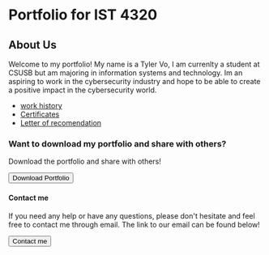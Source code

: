 <!DOCTYPE html>
<html>
<head>

<link rel="stylesheet" type="text/css" href="styles.css">
	
<h1> Portfolio for IST 4320 </h1>
<h2> About Us </h2>
<p> Welcome to my portfolio! My name is a Tyler Vo, I am currenlty a student at CSUSB but am majoring in information systems and technology. Im an aspiring to work in the cybersecurity industry and hope to be able to create a positive impact in the cybersecurity world.</p>

<ul>
        <li><a href="prices.html">work history</a></li>
        <li><a href="programs.html">Certificates</a></li>
        <li><a href="information.html">Letter of recomendation</a></li>
    </ul>

<h3>Want to download my portfolio and share with others?</h3>
<p>Download the portfolio and share with others!</p>
<a href="DogFlyerAd.pdf" download><button>Download Portfolio</button></a>


<h4> Contact me </h4>
<p>If you need any help or have any questions, please don't hesitate and feel free to contact me through email. The link to our email can be found below! </p>
<a href="mailto:info@007933660@coyote.csusb.edu"><button>Contact me</button></a>

</body>

</html>

